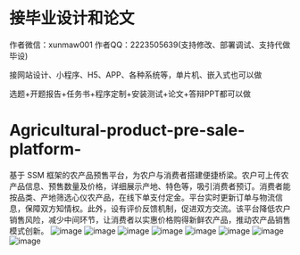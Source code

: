 # 接毕业设计和论文
作者微信：xunmaw001  作者QQ：2223505639(支持修改、部署调试、支持代做毕设)

接网站设计、小程序、H5、APP、各种系统等，单片机、嵌入式也可以做

选题+开题报告+任务书+程序定制+安装测试+论文+答辩PPT都可以做
# Agricultural-product-pre-sale-platform-
基于 SSM 框架的农产品预售平台，为农户与消费者搭建便捷桥梁。农户可上传农产品信息、预售数量及价格，详细展示产地、特色等，吸引消费者预订。消费者能按品类、产地筛选心仪农产品，在线下单支付定金。平台实时更新订单与物流信息，保障双方知情权。此外，设有评价反馈机制，促进双方交流。该平台降低农户销售风险，减少中间环节，让消费者以实惠价格购得新鲜农产品，推动农产品销售模式创新。 
![image](https://github.com/user-attachments/assets/19d71282-c412-427e-971b-589dfd7f9e33)
![image](https://github.com/user-attachments/assets/b9bffe20-2002-4c07-bdf5-092592d76802)
![image](https://github.com/user-attachments/assets/65195b0a-d37e-47f9-bd8d-b01dcaf76ef0)
![image](https://github.com/user-attachments/assets/f1a2d089-83d6-41b4-ba57-ba4742def050)
![image](https://github.com/user-attachments/assets/35e1530a-5287-4b20-9f0c-798ee7abb17a)
![image](https://github.com/user-attachments/assets/17ef1f0e-f963-4516-a127-96e49cd15606)
![image](https://github.com/user-attachments/assets/e0a0b43b-314b-4f55-a9a3-1cdf57ae639d)
![image](https://github.com/user-attachments/assets/eeed9132-fd76-47ad-a84f-27a054369463)
